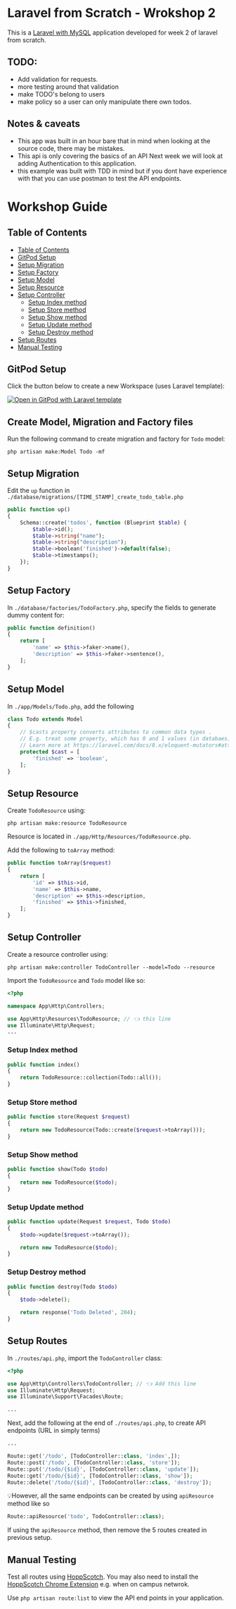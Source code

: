 # Laravel from Scratch - Wrokshop 2

This is a [Laravel with MySQL](https://laravel.com) application developed for week 2 of laravel from scratch.

## TODO:
- Add validation for requests.
- more testing around that validation
- make TODO's belong to users
- make policy so a user can only manipulate there own todos.


## Notes & caveats

- This app was built in an hour bare that in mind when looking at the source code, there may be mistakes.
- This api is only covering the basics of an API Next week we will look at adding Authentication to this application.
- this example was built with TDD in mind but if you dont have experience with that you can use postman to test the API endpoints.

# Workshop Guide

## Table of Contents

<!--ts-->
   * [Table of Contents](#table-of-contents)
   * [GitPod Setup](#gitpod-setup)
   * [Setup Migration](#setup-migration)
   * [Setup Factory](#setup-factory)
   * [Setup Model](#setup-model)
   * [Setup Resource](#setup-resource)
   * [Setup Controller](#setup-controller)
      * [Setup Index method](#setup-index-method)
      * [Setup Store method](#setup-store-method)
      * [Setup Show method](#setup-show-method)
      * [Setup Update method](#setup-update-method)
      * [Setup Destroy method](#setup-destroy-method)
   * [Setup Routes](#setup-routes)
   * [Manual Testing](#manual-testing)
<!--te-->

## GitPod Setup

Click the button below to create a new Workspace (uses Laravel template):

[![Open in GitPod with Laravel template](https://gitpod.io/button/open-in-gitpod.svg)](https://gitpod.io/#https://github.com/GDSC-Huddersfield/GitPod-Laravel-Template)

## Create Model, Migration and Factory files

Run the following command to create migration and factory for  ```Todo``` model:

```
php artisan make:Model Todo -mf
```

## Setup Migration

Edit the ```up``` function in ```./database/migrations/[TIME_STAMP]_create_todo_table.php```

```php
public function up()
{
    Schema::create('todos', function (Blueprint $table) {
        $table->id();
        $table->string("name");
        $table->string("description");
        $table->boolean('finished')->default(false);
        $table->timestamps();
    });
}
```

## Setup Factory
In ```./database/factories/TodoFactory.php```, specify the fields to generate dummy content for:

```php
public function definition()
{
    return [
        'name' => $this->faker->name(),
        'description' => $this->faker->sentence(),
    ];
}
```

## Setup Model

In ```./app/Models/Todo.php```, add the following 

```php
class Todo extends Model
{
    // $casts property converts attributes to common data types .
    // E.g. treat some property, which has 0 and 1 values (in databaes), as boolean values.
    // Learn more at https://laravel.com/docs/8.x/eloquent-mutators#attribute-casting
    protected $cast = [
        'finished' => 'boolean',
    ];
}
```

## Setup Resource

Create ```TodoResource``` using:

```
php artisan make:resource TodoResource
```

Resource is located in ```./app/Http/Resources/TodoResource.php```.

Add the following to ```toArray``` method:

```php
public function toArray($request)
{
    return [
        'id' => $this->id,
        'name' => $this->name,
        'description' => $this->description,
        'finished' => $this->finished,
    ];
}
```

## Setup Controller

Create a resource controller using:

```
php artisan make:controller TodoController --model=Todo --resource
```

Import the ```TodoResource``` and ```Todo``` model like so:

```php
<?php

namespace App\Http\Controllers;

use App\Http\Resources\TodoResource; // 👈 this line
use Illuminate\Http\Request;
...
```

### Setup Index method

```php
public function index()
{
    return TodoResource::collection(Todo::all());
}
```

### Setup Store method

```php
public function store(Request $request)
{
    return new TodoResource(Todo::create($request->toArray()));
}
```

### Setup Show method

```php
public function show(Todo $todo)
{
    return new TodoResource($todo);
}
```

### Setup Update method

```php
public function update(Request $request, Todo $todo)
{
    $todo->update($request->toArray());

    return new TodoResource($todo);
}
```

### Setup Destroy method

```php
public function destroy(Todo $todo)
{
    $todo->delete();

    return response('Todo Deleted', 204);
}
```

## Setup Routes

In ```./routes/api.php```, import the ```TodoController``` class:

```php
<?php

use App\Http\Controllers\TodoController; // 👈 Add this line
use Illuminate\Http\Request;
use Illuminate\Support\Facades\Route;

...
```


Next, add the following at the end of ```./routes/api.php```, to create API endpoints (URL in simply terms)

```php
...

Route::get('/todo', [TodoController::class, 'index',]);
Route::post('/todo', [TodoController::class, 'store']);
Route::put('/todo/{$id}', [TodoController::class, 'update']);
Route::get('/todo/{$id}', [TodoController::class, 'show']);
Route::delete('/todo/{$id}', [TodoController::class, 'destroy']);
```

💡However, all the same endpoints can be created by using ```apiResource``` method like so

```php
Route::apiResource('todo', TodoController::class);
```

If using the ```apiResource``` method, then remove the 5 routes created in previous setup.


## Manual Testing

Test all routes using [HoppScotch](https://hoppscotch.io). You may also need to install the [HoppScotch Chrome Extension](https://chrome.google.com/webstore/detail/hoppscotch-browser-extens/amknoiejhlmhancpahfcfcfhllgkpbld) e.g. when on campus netwrok.

Use ```php artisan route:list``` to view the API end points in your application.
